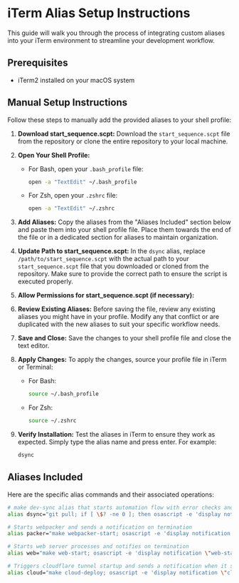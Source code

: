# iTerm Alias Setup Instructions

This guide will walk you through the process of integrating custom aliases into your iTerm environment to streamline your development workflow.

## Prerequisites

- iTerm2 installed on your macOS system

## Manual Setup Instructions

Follow these steps to manually add the provided aliases to your shell profile:

1. **Download start_sequence.scpt:**
   Download the `start_sequence.scpt` file from the repository or clone the entire repository to your local machine.

2. **Open Your Shell Profile:**
   - For Bash, open your `.bash_profile` file:
     ```bash
     open -a "TextEdit" ~/.bash_profile
     ```
   - For Zsh, open your `.zshrc` file:
     ```bash
     open -a "TextEdit" ~/.zshrc
     ```

3. **Add Aliases:**
   Copy the aliases from the "Aliases Included" section below and paste them into your shell profile file. Place them towards the end of the file or in a dedicated section for aliases to maintain organization.

4. **Update Path to start_sequence.scpt:**
   In the `dsync` alias, replace `/path/to/start_sequence.scpt` with the actual path to your `start_sequence.scpt` file that you downloaded or cloned from the repository. Make sure to provide the correct path to ensure the script is executed properly.

5. **Allow Permissions for start_sequence.scpt (if necessary):**
   

6. **Review Existing Aliases:**
   Before saving the file, review any existing aliases you might have in your profile. Modify any that conflict or are duplicated with the new aliases to suit your specific workflow needs.

7. **Save and Close:**
   Save the changes to your shell profile file and close the text editor.

8. **Apply Changes:**
   To apply the changes, source your profile file in iTerm or Terminal:
   - For Bash:
     ```bash
     source ~/.bash_profile
     ```
   - For Zsh:
     ```bash
     source ~/.zshrc
     ```

9. **Verify Installation:**
   Test the aliases in iTerm to ensure they work as expected. Simply type the alias name and press enter. For example:
   ```bash
   dsync

## Aliases Included

Here are the specific alias commands and their associated operations:

```bash
# make dev-sync alias that starts automation flow with error checks and notifications
alias dsync="git pull; if [ \$? -ne 0 ]; then osascript -e 'display notification \"git pull failed\" with title \"Error Notification\" sound name \"Basso\"'; else make dev-sync && osascript -e 'display notification \"make dev-sync has completed\" with title \"iTerm2 Notification\" sound name \"Ping\"' && sleep 1 && touch /tmp/dsync_done && /usr/bin/osascript /path/to/start_sequence.scpt; fi"

# Starts webpacker and sends a notification on termination
alias packer="make webpacker-start; osascript -e 'display notification \"webpacker-start terminated\" with title \"iTerm2 Notification\" sound name \"Ping\"'"

# Starts web server processes and notifies on termination
alias web="make web-start; osascript -e 'display notification \"web-start has terminated\" with title \"iTerm2 Notification\" sound name \"Ping\"'"

# Triggers cloudflare tunnel startup and sends a notification when it starts
alias cloud="make cloud-deploy; osascript -e 'display notification \"cloudflare tunnels have started\" with title \"Deployment Notification\" sound name \"Ping\"'"



